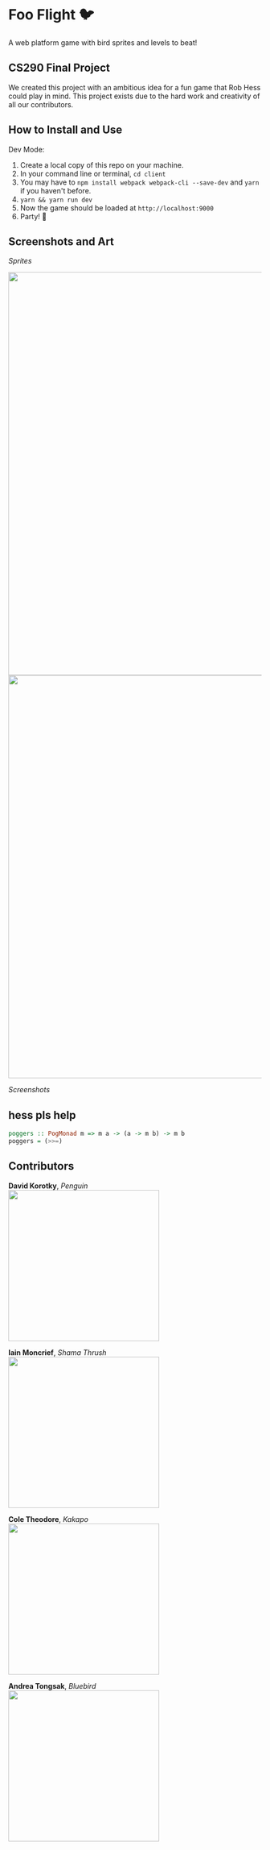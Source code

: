 # Foo Flight :bird:

A web platform game with bird sprites and levels to beat!

## CS290 Final Project

We created this project with an ambitious idea for a fun game that Rob Hess could play in mind. This project exists due to the hard work and creativity of all our contributors.

## How to Install and Use

Dev Mode:
1. Create a local copy of this repo on your machine.
2. In your command line or terminal, `cd client`
3. You may have to `npm install webpack webpack-cli --save-dev` and `yarn` if you haven't before.
4. `yarn && yarn run dev`
5. Now the game should be loaded at `http://localhost:9000`
6. Party! 🥳

## Screenshots and Art

*Sprites*<br/>

<img src="https://user-images.githubusercontent.com/29801241/119047974-7299ed00-b973-11eb-9fd2-c9d5e619d971.png" width="800">
<img src="https://user-images.githubusercontent.com/29801241/119047992-77f73780-b973-11eb-8357-6635c0470fcd.png" width="800">

*Screenshots*<br/>

## hess pls help
```haskell
poggers :: PogMonad m => m a -> (a -> m b) -> m b
poggers = (>>=)
```

## Contributors

**David Korotky**, *Penguin*<br/>
<img src="https://user-images.githubusercontent.com/29801241/119321019-0c41f280-bc31-11eb-85c9-ad12cce40a11.png" width="300"><br/>

**Iain Moncrief**, *Shama Thrush*<br/>
<img src="https://user-images.githubusercontent.com/29801241/119321060-17951e00-bc31-11eb-83f0-ddf1478320e4.png" width="300"><br/>

**Cole Theodore**, *Kakapo*<br/>
<img src="https://user-images.githubusercontent.com/29801241/119321111-24b20d00-bc31-11eb-8cda-716b0aa12bbd.png" width="300"><br/>

**Andrea Tongsak**, *Bluebird*<br/>
<img src="https://user-images.githubusercontent.com/29801241/119321140-2c71b180-bc31-11eb-9d73-423ce75f9f1d.png" width="300"><br/>